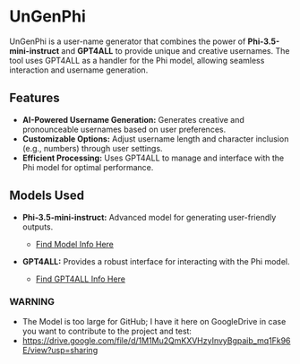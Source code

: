 # UnGenPhi

UnGenPhi is a user-name generator that combines the power of **Phi-3.5-mini-instruct** and **GPT4ALL** to provide unique and creative usernames. The tool uses GPT4ALL as a handler for the Phi model, allowing seamless interaction and username generation.

## Features

- **AI-Powered Username Generation:** Generates creative and pronounceable usernames based on user preferences.
- **Customizable Options:** Adjust username length and character inclusion (e.g., numbers) through user settings.
- **Efficient Processing:** Uses GPT4ALL to manage and interface with the Phi model for optimal performance.

## Models Used

- **Phi-3.5-mini-instruct:** Advanced model for generating user-friendly outputs.
  - [Find Model Info Here](https://huggingface.co/microsoft/Phi-3.5-mini-instruct)

- **GPT4ALL:** Provides a robust interface for interacting with the Phi model.
  - [Find GPT4ALL Info Here](https://github.com/nomic-ai/gpt4all)

### WARNING
- The Model is too large for GitHub; I have it here on GoogleDrive in case you want to contribute to the project and test:     
 - https://drive.google.com/file/d/1M1Mu2QmKXVHzyInvyBgpaib_mq1Fk96E/view?usp=sharing
